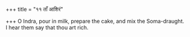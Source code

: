 +++
title = "११ ताँ आशिरं"

+++
O Indra, pour in milk, prepare the cake, and mix the Soma-draught.  
     I hear them say that thou art rich.